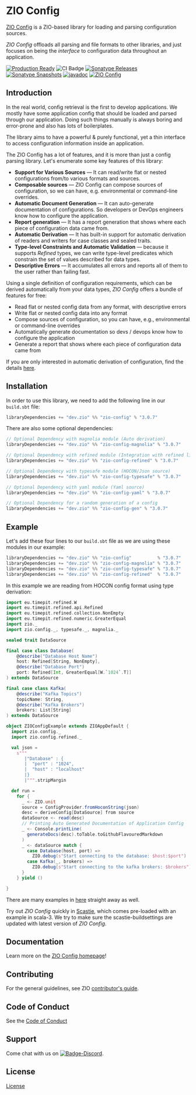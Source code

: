 [//]: # (This file was autogenerated using `zio-sbt-website` plugin via `sbt generateReadme` command.)
[//]: # (So please do not edit it manually. Instead, change "docs/index.md" file or sbt setting keys)
[//]: # (e.g. "readmeDocumentation" and "readmeSupport".)

# ZIO Config

[ZIO Config](zio.dev/zio-config) is a ZIO-based library for loading and parsing configuration sources.

_ZIO Config_ offloads all parsing and file formats to other libraries, and just focuses on being the _interface_ to configuration data throughout an application.

[![Production Ready](https://img.shields.io/badge/Project%20Stage-Production%20Ready-brightgreen.svg)](https://github.com/zio/zio/wiki/Project-Stages) ![CI Badge](https://github.com/zio/zio-config/workflows/CI/badge.svg) [![Sonatype Releases](https://img.shields.io/nexus/r/https/oss.sonatype.org/dev.zio/zio-config_2.13.svg?label=Sonatype%20Release)](https://oss.sonatype.org/content/repositories/releases/dev/zio/zio-config_2.13/) [![Sonatype Snapshots](https://img.shields.io/nexus/s/https/oss.sonatype.org/dev.zio/zio-config_2.13.svg?label=Sonatype%20Snapshot)](https://oss.sonatype.org/content/repositories/snapshots/dev/zio/zio-config_2.13/) [![javadoc](https://javadoc.io/badge2/dev.zio/zio-config-docs_2.13/javadoc.svg)](https://javadoc.io/doc/dev.zio/zio-config-docs_2.13) [![ZIO Config](https://img.shields.io/github/stars/zio/zio-config?style=social)](https://github.com/zio/zio-config)

## Introduction

In the real world, config retrieval is the first to develop applications. We mostly have some application config that should be loaded and parsed through our application. Doing such things manually is always boring and error-prone and also has lots of boilerplates.

The library aims to have a powerful & purely functional, yet a thin interface to access configuration information inside an application. 

The ZIO Config has a lot of features, and it is more than just a config parsing library. Let's enumerate some key features of this library:

- **Support for Various Sources** — It can read/write flat or nested configurations from/to various formats and sources.
- **Composable sources** — ZIO Config can compose sources of configuration, so we can have, e.g. environmental or command-line overrides.
- **Automatic Document Generation** — It can auto-generate documentation of configurations. So developers or DevOps engineers know how to configure the application.
- **Report generation** — It has a report generation that shows where each piece of configuration data came from.
- **Automatic Derivation** — It has built-in support for automatic derivation of readers and writers for case classes and sealed traits.
- **Type-level Constraints and Automatic Validation** — because it supports _Refined_ types, we can write type-level predicates which constrain the set of values described for data types.
- **Descriptive Errors** — It accumulates all errors and reports all of them to the user rather than failing fast.

Using a single definition of configuration requirements, which can be derived automatically from your data types, _ZIO Config_ offers a bundle of features for free:

* Read flat or nested config data from any format, with descriptive errors
* Write flat or nested config data into any format
* Compose sources of configuration, so you can have, e.g., environmental or command-line overrides
* Automatically generate documentation so devs / devops know how to configure the application
* Generate a report that shows where each piece of configuration data came from

If you are only interested in automatic derivation of configuration, find the details [here](http://zio.dev/zio-config/automatic-derivation-of-config-descriptor).

## Installation

In order to use this library, we need to add the following line in our `build.sbt` file:

```scala
libraryDependencies += "dev.zio" %% "zio-config" % "3.0.7" 
```

There are also some optional dependencies:

```scala
// Optional Dependency with magnolia module (Auto derivation)
libraryDependencies += "dev.zio" %% "zio-config-magnolia" % "3.0.7"

// Optional Dependency with refined module (Integration with refined library)
libraryDependencies += "dev.zio" %% "zio-config-refined" % "3.0.7"

// Optional Dependency with typesafe module (HOCON/Json source)
libraryDependencies += "dev.zio" %% "zio-config-typesafe" % "3.0.7"

// Optional Dependency with yaml module (Yaml source)
libraryDependencies += "dev.zio" %% "zio-config-yaml" % "3.0.7"

// Optional Dependency for a random generation of a config
libraryDependencies += "dev.zio" %% "zio-config-gen" % "3.0.7"
```

## Example

Let's add these four lines to our `build.sbt` file as we are using these modules in our example:

```scala
libraryDependencies += "dev.zio" %% "zio-config"          % "3.0.7"
libraryDependencies += "dev.zio" %% "zio-config-magnolia" % "3.0.7"
libraryDependencies += "dev.zio" %% "zio-config-typesafe" % "3.0.7"
libraryDependencies += "dev.zio" %% "zio-config-refined"  % "3.0.7"
```

In this example we are reading from HOCON config format using type derivation:

```scala
import eu.timepit.refined.W
import eu.timepit.refined.api.Refined
import eu.timepit.refined.collection.NonEmpty
import eu.timepit.refined.numeric.GreaterEqual
import zio._
import zio.config._, typesafe._, magnolia._

sealed trait DataSource

final case class Database(
    @describe("Database Host Name")
    host: Refined[String, NonEmpty],
    @describe("Database Port")
    port: Refined[Int, GreaterEqual[W.`1024`.T]]
) extends DataSource

final case class Kafka(
    @describe("Kafka Topics")
    topicName: String,
    @describe("Kafka Brokers")
    brokers: List[String]
) extends DataSource

object ZIOConfigExample extends ZIOAppDefault {
  import zio.config._
  import zio.config.refined._

  val json =
    s"""
       |"Database" : {
       |  "port" : "1024",
       |  "host" : "localhost"
       |}
       |""".stripMargin

  def run =
    for {
      _ <- ZIO.unit
      source = ConfigProvider.fromHoconString(json)
      desc = deriveConfig[DataSource] from source
      dataSource <- read(desc)
      // Printing Auto Generated Documentation of Application Config
      _ <- Console.printLine(
        generateDocs(desc).toTable.toGithubFlavouredMarkdown
      )
      _ <- dataSource match {
        case Database(host, port) =>
          ZIO.debug(s"Start connecting to the database: $host:$port")
        case Kafka(_, brokers) =>
          ZIO.debug(s"Start connecting to the kafka brokers: $brokers")
      }
    } yield ()

}
```

There are many examples in [here](https://github.com/zio/zio-config/tree/master/examples/shared/src/main/scala/zio/config/examples) straight away as well.

Try out _ZIO Config_ quickly in [Scastie](https://scastie.scala-lang.org/WMlkdQeZQvm4yDyZ0pigJA), which comes pre-loaded with an example in scala-3. We try to make sure the scastie-buildsettings are updated with latest version of _ZIO Config_.

## Documentation

Learn more on the [ZIO Config homepage](https://zio.dev/zio-config/)!

## Contributing

For the general guidelines, see ZIO [contributor's guide](https://zio.dev/about/contributing).

## Code of Conduct

See the [Code of Conduct](https://zio.dev/about/code-of-conduct)

## Support

Come chat with us on [![Badge-Discord]][Link-Discord].

[Badge-Discord]: https://img.shields.io/discord/629491597070827530?logo=discord "chat on discord"
[Link-Discord]: https://discord.gg/2ccFBr4 "Discord"

## License

[License](LICENSE)
